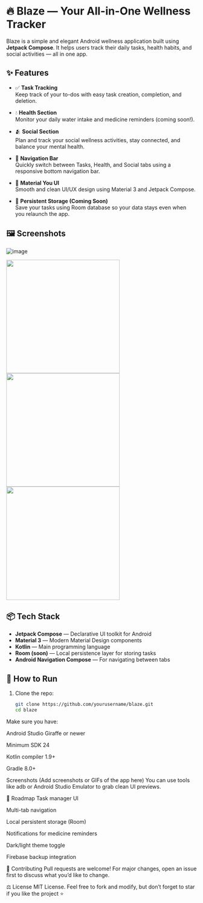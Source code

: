# 🔥 Blaze — Your All-in-One Wellness Tracker

Blaze is a simple and elegant Android wellness application built using **Jetpack Compose**. It helps users track their daily tasks, health habits, and social activities — all in one app.

## ✨ Features

- ✅ **Task Tracking**  
  Keep track of your to-dos with easy task creation, completion, and deletion.

- 💧 **Health Section**  
  Monitor your daily water intake and medicine reminders (coming soon!).

- 🫂 **Social Section**  
  Plan and track your social wellness activities, stay connected, and balance your mental health.

- 🧭 **Navigation Bar**  
  Quickly switch between Tasks, Health, and Social tabs using a responsive bottom navigation bar.

- 🎨 **Material You UI**  
  Smooth and clean UI/UX design using Material 3 and Jetpack Compose.

- 💾 **Persistent Storage (Coming Soon)**  
  Save your tasks using Room database so your data stays even when you relaunch the app.

## 🖼️ Screenshots
![image](https://github.com/user-attachments/assets/06a7c340-4327-4409-915f-1d298f1be8f1)

<img src="screenshots/tasks.png" width="300" /> <img src="screenshots/health.png" width="300" /> <img src="screenshots/social.png" width="300" />

## 📦 Tech Stack

- **Jetpack Compose** — Declarative UI toolkit for Android
- **Material 3** — Modern Material Design components
- **Kotlin** — Main programming language
- **Room (soon)** — Local persistence layer for storing tasks
- **Android Navigation Compose** — For navigating between tabs

## 🚀 How to Run

1. Clone the repo:
   ```bash
   git clone https://github.com/yourusername/blaze.git
   cd blaze

Make sure you have:

Android Studio Giraffe or newer

Minimum SDK 24

Kotlin compiler 1.9+

Gradle 8.0+

Screenshots
(Add screenshots or GIFs of the app here)
You can use tools like adb or Android Studio Emulator to grab clean UI previews.

🧠 Roadmap
 Task manager UI

 Multi-tab navigation

 Local persistent storage (Room)

 Notifications for medicine reminders

 Dark/light theme toggle

 Firebase backup integration

🤝 Contributing
Pull requests are welcome! For major changes, open an issue first to discuss what you’d like to change.

⚖️ License
MIT License.
Feel free to fork and modify, but don’t forget to star if you like the project ⭐

